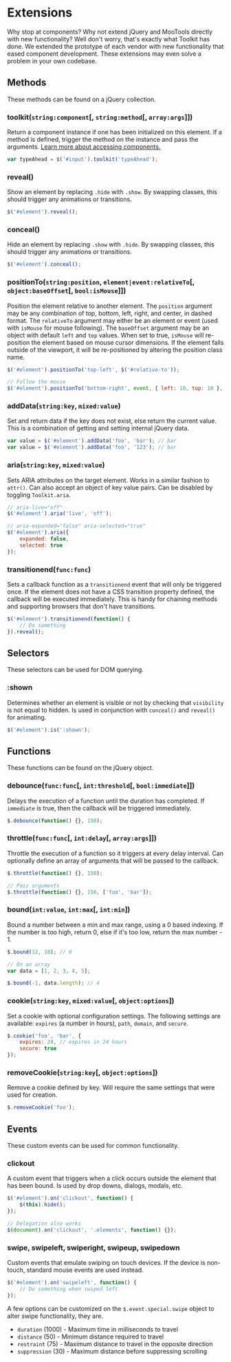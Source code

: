 # Extensions #

Why stop at components? Why not extend jQuery and MooTools directly with new functionality?
Well don't worry, that's exactly what Toolkit has done.
We extended the prototype of each vendor with new functionality that eased component development.
These extensions may even solve a problem in your own codebase.

## Methods ##

These methods can be found on a jQuery collection.

### toolkit(`string:component`[, `string:method`[, `array:args`]]) ###

Return a component instance if one has been initialized on this element.
If a method is defined, trigger the method on the instance and pass the arguments.
[Learn more about accessing components.](usage.md#accessing-instances)

```javascript
var typeAhead = $('#input').toolkit('typeAhead');
```

### reveal() ###

Show an element by replacing <code>.hide</code> with <code>.show</code>.
By swapping classes, this should trigger any animations or transitions.

```javascript
$('#element').reveal();
```

### conceal() ###

Hide an element by replacing <code>.show</code> with <code>.hide</code>.
By swapping classes, this should trigger any animations or transitions.

```javascript
$('#element').conceal();
```

### positionTo(`string:position`, `element|event:relativeTo`[, `object:baseOffset`[, `bool:isMouse`]]) ###

Position the element relative to another element.
The `position` argument may be any combination of top, bottom, left, right, and center, in dashed format.
The `relativeTo` argument may either be an element or event (used with `isMouse` for mouse following).
The `baseOffset` argument may be an object with default `left` and `top` values.
When set to true, `isMouse` will re-position the element based on mouse cursor dimensions.
If the element falls outside of the viewport, it will be re-positioned by altering the position class name.

```javascript
$('#element').positionTo('top-left', $('#relative-to'));

// Follow the mouse
$('#element').positionTo('bottom-right', event, { left: 10, top: 10 }, true);
```

### addData(`string:key`, `mixed:value`) ###

Set and return data if the key does not exist, else return the current value.
This is a combination of getting and setting internal jQuery data.

```javascript
var value = $('#element').addData('foo', 'bar'); // bar
var value = $('#element').addData('foo', '123'); // bar
```

### aria(`string:key`, `mixed:value`) ###

Sets ARIA attributes on the target element. Works in a similar fashion to `attr()`.
Can also accept an object of key value pairs. Can be disabled by toggling `Toolkit.aria`.

```javascript
// aria-live="off"
$('#element').aria('live', 'off');

// aria-expanded="false" aria-selected="true"
$('#element').aria({
    expanded: false,
    selected: true
});
```

### transitionend(`func:func`) ###

Sets a callback function as a `transitionend` event that will only be triggered once.
If the element does not have a CSS transition property defined, the callback will be executed immediately.
This is handy for chaining methods and supporting browsers that don't have transitions.

```javascript
$('#element').transitionend(function() {
    // Do something
}).reveal();
```

## Selectors ##

These selectors can be used for DOM querying.

### :shown ###

Determines whether an element is visible or not by checking that `visibility` is not equal to hidden.
Is used in conjunction with `conceal()` and `reveal()` for animating.

```javascript
$('#element').is(':shown');
```

## Functions ##

These functions can be found on the jQuery object.

### debounce(`func:func`[, `int:threshold`[, `bool:immediate`]]) ###

Delays the execution of a function until the duration has completed.
If `immediate` is true, then the callback will be triggered immediately.

```javascript
$.debounce(function() {}, 150);
```

### throttle(`func:func`[, `int:delay`[, `array:args`]]) ###

Throttle the execution of a function so it triggers at every delay interval.
Can optionally define an array of arguments that will be passed to the callback.

```javascript
$.throttle(function() {}, 150);

// Pass arguments
$.throttle(function() {}, 150, ['foo', 'bar']);
```

### bound(`int:value`, `int:max`[, `int:min`]) ###

Bound a number between a min and max range, using a 0 based indexing.
If the number is too high, return 0, else if it's too low, return the max number - 1.

```javascript
$.bound(12, 10); // 0

// On an array
var data = [1, 2, 3, 4, 5];

$.bound(-1, data.length); // 4
```

### cookie(`string:key`, `mixed:value`[, `object:options`]) ###

Set a cookie with optional configuration settings. The following settings are available:
`expires` (a number in hours), `path`, `domain`, and `secure`.

```javascript
$.cookie('foo', 'bar', {
    expires: 24, // expires in 24 hours
    secure: true
});
```

### removeCookie(`string:key`[, `object:options`]) ###

Remove a cookie defined by key. Will require the same settings that were used for creation.

```javascript
$.removeCookie('foo');
```

## Events ##

These custom events can be used for common functionality.

### clickout ###

A custom event that triggers when a click occurs outside the element that has been bound.
Is used by drop downs, dialogs, modals, etc.

```javascript
$('#element').on('clickout', function() {
    $(this).hide();
});

// Delegation also works
$(document).on('clickout', '.elements', function() {});
```

### swipe, swipeleft, swiperight, swipeup, swipedown ###

Custom events that emulate swiping on touch devices.
If the device is non-touch, standard mouse events are used instead.

```javascript
$('#element').on('swipeleft', function() {
    // Do something when swiped left
});
```

A few options can be customized on the `$.event.special.swipe` object to alter swipe functionality, they are.

* `duration` (1000) - Maximum time in milliseconds to travel
* `distance` (50) - Minimum distance required to travel
* `restraint` (75) - Maximum distance to travel in the opposite direction
* `suppression` (30) - Maximum distance before suppressing scrolling